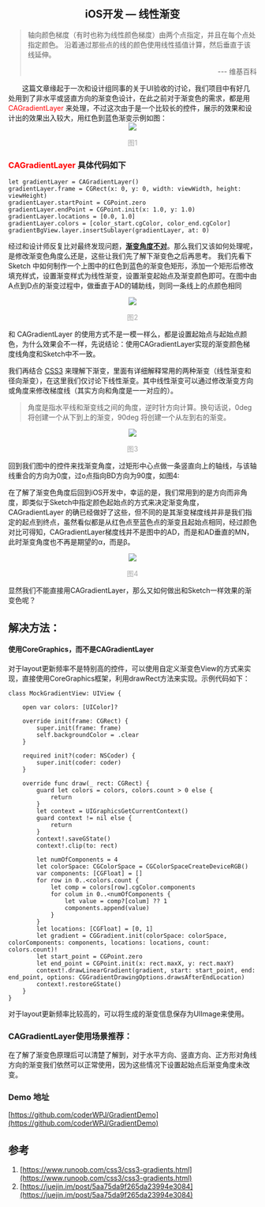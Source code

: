 ## <center>iOS开发 — 线性渐变
>轴向颜色梯度（有时也称为线性颜色梯度）由两个点指定，并且在每个点处指定颜色。 沿着通过那些点的线的颜色使用线性插值计算，然后垂直于该线延伸。
><p align="right">--- 维基百科</p> 

<div style="text-indent: 2em;">这篇文章缘起于一次和设计组同事的关于UI验收的讨论，我们项目中有好几处用到了非水平或竖直方向的渐变色设计，在此之前对于渐变色的需求，都是用 <font color=#FF0000>CAGradientLayer</font> 来处理，不过这次由于是一个比较长的控件，展示的效果和设计出的效果出入较大，用红色到蓝色渐变示例如图：</div>
<div align=center>
    <img src="https://upload-images.jianshu.io/upload_images/14229668-2278c59e8e77c29e.jpg?imageMogr2/auto-orient/strip%7CimageView2/2/w/500">
    <p align='center'><font color=' #A9A9A9'>图1</font></p>
</div>

### <font color=#FF0000>CAGradientLayer</font> 具体代码如下

```
let gradientLayer = CAGradientLayer()
gradientLayer.frame = CGRect(x: 0, y: 0, width: viewWidth, height: viewHeight)
gradientLayer.startPoint = CGPoint.zero
gradientLayer.endPoint = CGPoint.init(x: 1.0, y: 1.0)
gradientLayer.locations = [0.0, 1.0]
gradientLayer.colors = [color_start.cgColor, color_end.cgColor]
gradientBgView.layer.insertSublayer(gradientLayer, at: 0)
```
经过和设计师反复比对最终发现问题，<u>**渐变角度不对**</u>。那么我们又该如何处理呢，是修改渐变色角度么还是，这些让我们先了解下渐变色之后再思考。
我们先看下 Sketch 中如何制作一个上图中的红色到蓝色的渐变色矩形，添加一个矩形后修改填充样式，设置渐变样式为线性渐变，设置渐变起始点及渐变颜色即可。在图中由A点到D点的渐变过程中，做垂直于AD的辅助线，则同一条线上的点颜色相同

 <div align=center>
    <img src="https://upload-images.jianshu.io/upload_images/14229668-dd691f31290abc07.jpg?imageMogr2/auto-orient/strip%7CimageView2/2/w/520">
    <p align='center'><font color=' #A9A9A9'>图2</font></p>
</div>
和 CAGradientLayer 的使用方式不是一模一样么，都是设置起始点与起始点颜色，为什么效果会不一样，先说结论：使用CAGradientLayer实现的渐变颜色梯度线角度和Sketch中不一致。

我们再结合 [CSS3](https://www.runoob.com/css3/css3-gradients.html) 来理解下渐变，里面有详细解释常用的两种渐变（线性渐变和径向渐变），在这里我们仅讨论下线性渐变。其中线性渐变可以通过修改渐变方向或角度来修改梯度线（其实方向和角度是一一对应的）。
>角度是指水平线和渐变线之间的角度，逆时针方向计算。换句话说，0deg 将创建一个从下到上的渐变，90deg 将创建一个从左到右的渐变。

<div align=center>
    <img src="https://user-gold-cdn.xitu.io/2018/3/13/1621e27b8a2df26a?imageslim">
    <p align='center'><font color=' #A9A9A9'>图3</font></p>
</div>
回到我们图中的控件来找渐变角度，过矩形中心点做一条竖直向上的轴线，与该轴线重合的方向为0度，过o点指向BD方向为90度，如图4:

在了解了渐变色角度后回到iOS开发中，幸运的是，我们常用到的是方向而非角度，即类似于Sketch中指定颜色起始点的方式来决定渐变角度，CAGradientLayer 的确已经做好了这些，但不同的是其渐变梯度线并非是我们指定的起点到终点，虽然看似都是从红色点至蓝色点的渐变且起始点相同，经过颜色对比可得知，CAGradientLayer梯度线并不是图中的AD，而是和AD垂直的MN，此时渐变角度也不再是期望的α，而是β。

<div align=center>
    <img src="https://upload-images.jianshu.io/upload_images/14229668-8138516e89704d0c.jpg?imageMogr2/auto-orient/strip%7CimageView2/2/w/700">
    <p align='center'><font color=' #A9A9A9'>图4</font></p>
</div>

显然我们不能直接用CAGradientLayer，那么又如何做出和Sketch一样效果的渐变色呢？
## 解决方法：
####  使用CoreGraphics，而不是CAGradientLayer
对于layout更新频率不是特别高的控件，可以使用自定义渐变色View的方式来实现，直接使用CoreGraphics框架，利用drawRect方法来实现。示例代码如下：

```
class MockGradientView: UIView {

    open var colors: [UIColor]?
    
    override init(frame: CGRect) {
        super.init(frame: frame)
        self.backgroundColor = .clear
    }
    
    required init?(coder: NSCoder) {
        super.init(coder: coder)
    }
    
    override func draw(_ rect: CGRect) {
        guard let colors = colors, colors.count > 0 else {
            return
        }
        let context = UIGraphicsGetCurrentContext()
        guard context != nil else {
            return
        }
        context!.saveGState()
        context!.clip(to: rect)
        
        let numOfComponents = 4
        let colorSpace: CGColorSpace = CGColorSpaceCreateDeviceRGB()
        var components: [CGFloat] = []
        for row in 0..<colors.count {
            let comp = colors[row].cgColor.components
            for colum in 0..<numOfComponents {
                let value = comp?[colum] ?? 1
                components.append(value)
            }
        }
        let locations: [CGFloat] = [0, 1]
        let gradient = CGGradient.init(colorSpace: colorSpace, colorComponents: components, locations: locations, count: colors.count)!
        let start_point = CGPoint.zero
        let end_point = CGPoint.init(x: rect.maxX, y: rect.maxY)
        context!.drawLinearGradient(gradient, start: start_point, end: end_point, options: CGGradientDrawingOptions.drawsAfterEndLocation)
        context!.restoreGState()
    }
}

```
对于layout更新频率比较高的，可以将生成的渐变信息保存为UIImage来使用。
### CAGradientLayer使用场景推荐：
在了解了渐变色原理后可以清楚了解到，对于水平方向、竖直方向、正方形对角线方向的渐变我们依然可以正常使用，因为这些情况下设置起始点后渐变角度未改变。

### Demo 地址
[https://github.com/coderWPJ/GradientDemo](https://github.com/coderWPJ/GradientDemo)

## 参考
1. [https://www.runoob.com/css3/css3-gradients.html](https://www.runoob.com/css3/css3-gradients.html)
2. [https://juejin.im/post/5aa75da9f265da23994e3084](https://juejin.im/post/5aa75da9f265da23994e3084)
